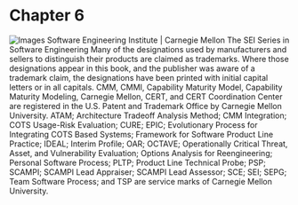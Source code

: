 # Chapter 6

![Images](graphics/pub1.jpg) Software Engineering Institute | Carnegie Mellon The SEI Series in Software Engineering Many of the designations used by manufacturers and sellers to distinguish their products are claimed as trademarks. Where those designations appear in this book, and the publisher was aware of a trademark claim, the designations have been printed with initial capital letters or in all capitals. CMM, CMMI, Capability Maturity Model, Capability Maturity Modeling, Carnegie Mellon, CERT, and CERT Coordination Center are registered in the U.S. Patent and Trademark Office by Carnegie Mellon University. ATAM; Architecture Tradeoff Analysis Method; CMM Integration; COTS Usage-Risk Evaluation; CURE; EPIC; Evolutionary Process for Integrating COTS Based Systems; Framework for Software Product Line Practice; IDEAL; Interim Profile; OAR; OCTAVE; Operationally Critical Threat, Asset, and Vulnerability Evaluation; Options Analysis for Reengineering; Personal Software Process; PLTP; Product Line Technical Probe; PSP; SCAMPI; SCAMPI Lead Appraiser; SCAMPI Lead Assessor; SCE; SEI; SEPG; Team Software Process; and TSP are service marks of Carnegie Mellon University.